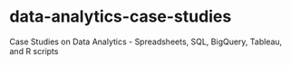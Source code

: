 # data-analytics-case-studies
Case Studies on Data Analytics - Spreadsheets, SQL, BigQuery, Tableau, and R scripts
